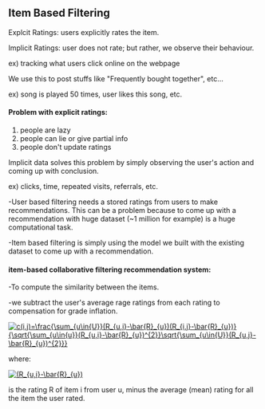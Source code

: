 ## Item Based Filtering

Explcit Ratings: users explicitly rates the item.

Implicit Ratings: user does not rate; but rather, we observe their behaviour.

ex) tracking what users click online on the webpage

We use this to post stuffs like "Frequently bought together", etc...

ex) song is played 50 times, user likes this song, etc.

#### Problem with explicit ratings:
1. people are lazy
2. people can lie or give partial info
3. people don't update ratings

Implicit data solves this problem by simply observing the user's action and coming up with conclusion.

ex) clicks, time, repeated visits, referrals, etc.

-User based filtering needs a stored ratings from users to make recommendations. This can be a problem because 
to come up with a recommendation with huge dataset (~1 million for example) is a huge computational task.

-Item based filtering is simply using the model we built with the existing dataset to come up with a recommendation.

#### item-based collaborative filtering recommendation system:

-To compute the similarity between the items.

-we subtract the user's average rage ratings from each rating to compensation for grade inflation.

<a href="https://www.codecogs.com/eqnedit.php?latex=c(i,j)=\frac{\sum_{u\in{U}}(R_{u,i}-\bar{R}_{u})(R_{i,j}-\bar{R}_{u})}{\sqrt{\sum_{u\in{u}}(R_{u,i}-\bar{R}_{u})^{2}}\sqrt{\sum_{u\in{U}}(R_{u,j}-\bar{R}_{u})^{2}}}" target="_blank"><img src="https://latex.codecogs.com/gif.latex?c(i,j)=\frac{\sum_{u\in{U}}(R_{u,i}-\bar{R}_{u})(R_{i,j}-\bar{R}_{u})}{\sqrt{\sum_{u\in{u}}(R_{u,i}-\bar{R}_{u})^{2}}\sqrt{\sum_{u\in{U}}(R_{u,j}-\bar{R}_{u})^{2}}}" title="c(i,j)=\frac{\sum_{u\in{U}}(R_{u,i}-\bar{R}_{u})(R_{i,j}-\bar{R}_{u})}{\sqrt{\sum_{u\in{u}}(R_{u,i}-\bar{R}_{u})^{2}}\sqrt{\sum_{u\in{U}}(R_{u,j}-\bar{R}_{u})^{2}}}" /></a>

where:

<a href="https://www.codecogs.com/eqnedit.php?latex=(R_{u,i}-\bar{R}_{u})" target="_blank"><img src="https://latex.codecogs.com/gif.latex?(R_{u,i}-\bar{R}_{u})" title="(R_{u,i}-\bar{R}_{u})" /></a>

is the rating R of item i from user u, minus the average (mean) rating for all the item the user rated.

